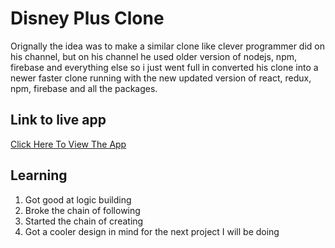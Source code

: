 # Disney Plus Clone

Orignally the idea was to make a similar clone like clever programmer did on his channel, but on his channel he used older version of nodejs, npm, firebase and everything else so i just went full in converted his clone into a newer faster clone running with the new updated version of react, redux, npm, firebase and all the packages.

## Link to live app

[Click Here To View The App](https://kuldeeps-disney-plus-clone.web.app/)

## Learning

1. Got good at logic building
1. Broke the chain of following
1. Started the chain of creating
1. Got a cooler design in mind for the next project I will be doing
